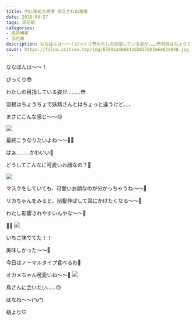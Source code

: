 ```yaml
---
title: 内に秘めた感情 抑えきれぬ激情
date: 2018-04-27
tags: 涼花萌
categories: 
- 成员博客
- 涼花萌
description: ななばんは〜〜！びっくり😳わたしの目指している姿が………😳羽根はちょうちょで妖精さんとはちょっと違うけど、、、まさにこ...
cover: https://files.zzzhxxx.top/img/67891a4b6842d2827893e6e62e848.jpg 
---
```









ななばんは〜〜！








びっくり😳









わたしの目指している姿が………😳









羽根はちょうちょで妖精さんとはちょっと違うけど、、、




まさにこんな感じ〜〜😍






![](https://files.zzzhxxx.top/img/67891a4b6842d2827893e6e62e848.jpg)











最終こうなりたいよね〜〜☝🏻️








はぁ………かわいい💓










どうしてこんなに可愛いお顔なの？💓













![](https://files.zzzhxxx.top/img/67891a4b6842d2827893e6e62e848-01.jpg)







マスクをしていても、可愛いお顔なのが分かっちゃうね〜〜💓






リカちゃんをみると、前髪伸ばして耳にかけたくなる〜〜💓






わたし影響されやすいんやな〜〜🙈


















🍓🍦
![](https://files.zzzhxxx.top/img/67891a4b6842d2827893e6e62e848-02.jpg)






いちご味でてた！！




美味しかった〜〜🍓








今日はノーマルタイプ食べるわ🍦




















オカメちゃん可愛いね〜〜💓
![](https://files.zzzhxxx.top/img/67891a4b6842d2827893e6e62e848-03.jpg)






鳥さんに会いたい……😢












ほなね〜〜(*^o^*)




萌より♡


